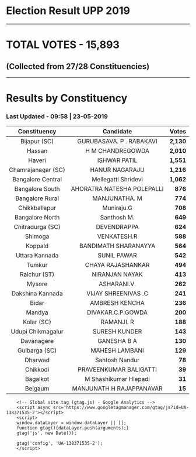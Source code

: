 # Election Result UPP 2019

---
# TOTAL VOTES - 15,893 
## (Collected from 27/28 Constituencies) 


---
# Results by Constituency 

### Last Updated - 09:58 | 23-05-2019 


|   Constituency   |        Candidate         |  Votes  |
|:----------------:|:------------------------:|--------:|
|   Bijapur (SC)   | GURUBASAVA. P . RABAKAVI |**2,130**|
|      Hassan      |     H M CHANDREGOWDA     |**2,010**|
|      Haveri      |       ISHWAR PATIL       |**1,551**|
|Chamrajanagar (SC)|      HANUR NAGARAJU      |**1,216**|
|Bangalore Central |   Mellegatti Shridevi    |**1,062**|
| Bangalore South  |AHORATRA NATESHA POLEPALLI|  **876**|
| Bangalore Rural  |      MANJUNATHA. M       |  **774**|
|  Chikkballapur   |        Muniraju.G        |  **708**|
| Bangalore North  |       Santhosh M.        |  **649**|
| Chitradurga (SC) |       DEVENDRAPPA        |  **624**|
|     Shimoga      |       VENKATESH.R        |  **588**|
|     Koppald      |   BANDIMATH SHARANAYYA   |  **564**|
|  Uttara Kannada  |       SUNIL PAWAR        |  **542**|
|      Tumkur      |    CHAYA RAJASHANKAR     |  **494**|
|   Raichur (ST)   |      NIRANJAN NAYAK      |  **413**|
|      Mysore      |       ASHARANI.V.        |  **262**|
| Dakshina Kannada |   VIJAY SHREENIVAS .C    |  **241**|
|      Bidar       |      AMBRESH KENCHA      |  **236**|
|      Mandya      |    DIVAKAR.C.P.GOWDA     |  **200**|
|    Kolar (SC)    |        RAMANJI. R        |  **188**|
|Udupi Chikmagalur |      SURESH KUNDER       |  **143**|
|    Davanagere    |       GANESHA B A        |  **130**|
|  Gulbarga (SC)   |      MAHESH LAMBANI      |  **129**|
|     Dharwad      |      Santosh Nandur      |   **78**|
|     Chikkodi     |  PRAVEENKUMAR BALIGATTI  |   **39**|
|     Bagalkot     |  M Shashikumar Hlepadi   |   **31**|
|     Belgaum      | MANJUNATH H RAJAPPANAVAR |   **15**|



        <!-- Global site tag (gtag.js) - Google Analytics -->
        <script async src='https://www.googletagmanager.com/gtag/js?id=UA-138371535-2'></script>
        <script>
        window.dataLayer = window.dataLayer || [];
        function gtag(){dataLayer.push(arguments);}
        gtag('js', new Date());

        gtag('config', 'UA-138371535-2');
        </script>
        